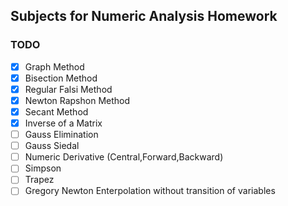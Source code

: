 ## Subjects for Numeric Analysis Homework

### TODO 

- [x] Graph Method
- [x] Bisection Method
- [x] Regular Falsi Method
- [x] Newton Rapshon Method
- [x] Secant Method
- [x] Inverse of a Matrix
- [ ] Gauss Elimination
- [ ] Gauss Siedal
- [ ] Numeric Derivative (Central,Forward,Backward)
- [ ] Simpson
- [ ] Trapez
- [ ] Gregory Newton Enterpolation without transition of variables

